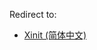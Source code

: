 Redirect to:

*   [Xinit (简体中文)](/index.php/Xinit_(%E7%AE%80%E4%BD%93%E4%B8%AD%E6%96%87) "Xinit (简体中文)")